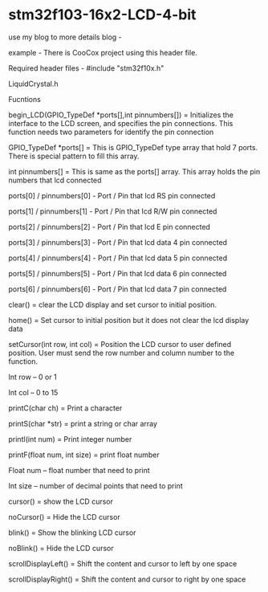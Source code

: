 # stm32f103-16x2-LCD-4-bit

use my blog to more details blog - 

example - There is CooCox project using this header file. 

Required header files - #include "stm32f10x.h" 

LiquidCrystal.h 

Fucntions 

begin_LCD(GPIO_TypeDef *ports[],int pinnumbers[]) = Initializes the interface to the LCD screen, and specifies the pin connections. This function needs two parameters for identify the pin connection 

GPIO_TypeDef *ports[] = This is GPIO_TypeDef type array that hold 7 ports. There is special pattern to fill this array. 

int pinnumbers[] = This is same as the ports[] array. This array holds the pin numbers that lcd connected 

ports[0] / pinnumbers[0] - Port / Pin that lcd RS pin connected 

ports[1] / pinnumbers[1] - Port / Pin that lcd R/W pin connected 

ports[2] / pinnumbers[2] - Port / Pin that lcd E pin connected 

ports[3] / pinnumbers[3] - Port / Pin that lcd data 4 pin connected 

ports[4] / pinnumbers[4] - Port / Pin that lcd data 5 pin connected 

ports[5] / pinnumbers[5] - Port / Pin that lcd data 6 pin connected 

ports[6] / pinnumbers[6] - Port / Pin that lcd data 7 pin connected 

clear() = clear the LCD display and set cursor to initial position. 

home() = Set cursor to initial position but it does not clear the lcd display data 

setCursor(int row, int col) = Position the LCD cursor to user defined position. User must send the row number and column number to the function. 

Int row – 0 or 1 

Int col – 0 to 15 

printC(char ch) = Print a character 

printS(char *str) = print a string or char array 

printI(int num) = Print integer number 

printF(float num, int size) = print float number 

Float num – float number that need to print 

Int size – number of decimal points that need to print 

cursor() = show the LCD cursor 

noCursor() = Hide the LCD cursor 

blink() = Show the blinking LCD cursor 

noBlink() = Hide the LCD cursor 

scrollDisplayLeft() = Shift the content and cursor to left by one space 

scrollDisplayRight() = Shift the content and cursor to right by one space 

 
